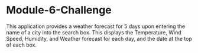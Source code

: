 # Module-6-Challenge

This application provides a weather forecast for 5 days upon entering the name of a city into the search box.
This displays the Temperature, Wind Speed, Humidity, and Weather forecast for each day, and the date at the top of each box.